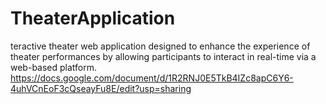 # TheaterApplication
teractive theater web application designed to enhance the experience of theater performances by allowing participants to interact in real-time via a web-based platform.
https://docs.google.com/document/d/1R2RNJ0E5TkB4IZc8apC6Y6-4uhVCnEoF3cQseayFu8E/edit?usp=sharing
